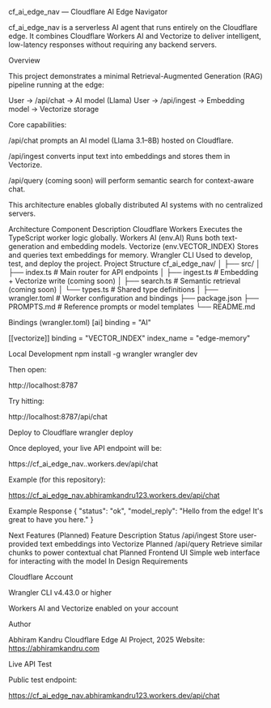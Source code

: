 cf_ai_edge_nav — Cloudflare AI Edge Navigator

cf_ai_edge_nav is a serverless AI agent that runs entirely on the Cloudflare edge.
It combines Cloudflare Workers AI and Vectorize to deliver intelligent, low-latency responses without requiring any backend servers.

Overview

This project demonstrates a minimal Retrieval-Augmented Generation (RAG) pipeline running at the edge:

User → /api/chat → AI model (Llama)
User → /api/ingest → Embedding model → Vectorize storage

Core capabilities:

/api/chat prompts an AI model (Llama 3.1–8B) hosted on Cloudflare.

/api/ingest converts input text into embeddings and stores them in Vectorize.

/api/query (coming soon) will perform semantic search for context-aware chat.

This architecture enables globally distributed AI systems with no centralized servers.

Architecture
Component	Description
Cloudflare Workers	Executes the TypeScript worker logic globally.
Workers AI (env.AI)	Runs both text-generation and embedding models.
Vectorize (env.VECTOR_INDEX)	Stores and queries text embeddings for memory.
Wrangler CLI	Used to develop, test, and deploy the project.
Project Structure
cf_ai_edge_nav/
│
├── src/
│   ├── index.ts         # Main router for API endpoints
│   ├── ingest.ts        # Embedding + Vectorize write (coming soon)
│   ├── search.ts        # Semantic retrieval (coming soon)
│   └── types.ts         # Shared type definitions
│
├── wrangler.toml        # Worker configuration and bindings
├── package.json
├── PROMPTS.md           # Reference prompts or model templates
└── README.md

Bindings (wrangler.toml)
[ai]
binding = "AI"

[[vectorize]]
binding = "VECTOR_INDEX"
index_name = "edge-memory"

Local Development
npm install -g wrangler
wrangler dev


Then open:

http://localhost:8787


Try hitting:

http://localhost:8787/api/chat

Deploy to Cloudflare
wrangler deploy


Once deployed, your live API endpoint will be:

https://cf_ai_edge_nav.<your-account>.workers.dev/api/chat

Example (for this repository):

https://cf_ai_edge_nav.abhiramkandru123.workers.dev/api/chat

Example Response
{
  "status": "ok",
  "model_reply": "Hello from the edge! It's great to have you here."
}

Next Features (Planned)
Feature	Description	Status
/api/ingest	Store user-provided text embeddings into Vectorize	Planned
/api/query	Retrieve similar chunks to power contextual chat	Planned
Frontend UI	Simple web interface for interacting with the model	In Design
Requirements

Cloudflare Account

Wrangler CLI v4.43.0 or higher

Workers AI and Vectorize enabled on your account

Author

Abhiram Kandru
Cloudflare Edge AI Project, 2025
Website: https://abhiramkandru.com

Live API Test

Public test endpoint:

https://cf_ai_edge_nav.abhiramkandru123.workers.dev/api/chat